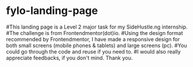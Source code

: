 # fylo-landing-page
#This landing page is a Level 2 major task for my SideHustle.ng internship. 
#The challenge is from Frontendmentor(dot)io.
#Using the design format recommended by Frontendmentor, I have made a responsive design for both small screens (mobile phones & tablets) and large screens (pc).
#You could go through the code and reuse if you need to.
#I would also really appreciate feedbacks, if you don't mind. Thank you.
